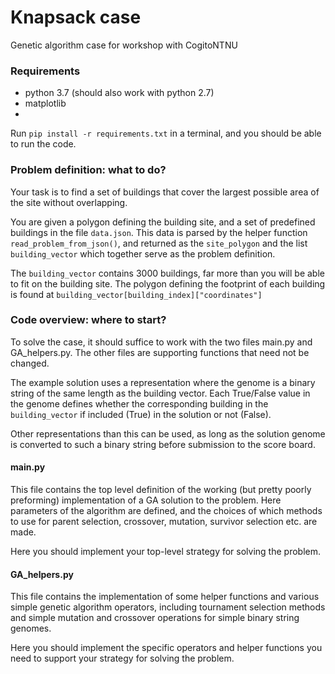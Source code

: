 # Knapsack case
Genetic algorithm case for workshop with CogitoNTNU

### Requirements
- python 3.7 (should also work with python 2.7)
- matplotlib
- 
Run `pip install -r requirements.txt` in a terminal, and you should
 be able to run the code.


### Problem definition: what to do?
Your task is to find a set of buildings that cover the largest possible
area of the site without overlapping.

You are given a polygon defining the building site, and a set of 
predefined buildings in the file `data.json`. This data
is parsed by the helper function `read_problem_from_json()`, and returned as
the `site_polygon` and the list `building_vector` which together serve as
the problem definition. 

The `building_vector` contains 3000 buildings, far more than you will be able to fit on
the building site. The polygon defining the footprint of each building is
found at `building_vector[building_index]["coordinates"]` 

### Code overview: where to start?
To solve the case, it should suffice to work with the two files main.py 
and GA_helpers.py. 
The other files are supporting functions that need not be changed.

The example solution uses a representation where the genome is a binary string
of the same length as the building vector. Each True/False value in the genome
defines whether the corresponding building in the `building_vector` if 
included (True) in the solution or not (False). 

Other representations than this can be used, as long as the solution
genome is converted to such a binary string before submission to the score board.

#### main.py
This file contains the top level definition of the working
(but pretty poorly preforming) implementation of a 
GA solution to the problem. Here parameters of the algorithm are defined,
and the choices of which methods to use for parent selection, crossover, 
mutation, survivor selection etc. are made.

Here you should implement your top-level strategy for solving the problem.

#### GA_helpers.py
This file contains the implementation of some helper functions and
various simple genetic algorithm operators, including tournament
selection methods and simple mutation and crossover operations 
for simple binary string genomes.

Here you should implement the specific operators and helper functions you 
need to support your strategy for solving the problem.